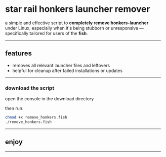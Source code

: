 # star rail honkers launcher remover

a simple and effective script to **completely remove honkers-launcher** under Linux, especially when it's being stubborn or unresponsive — specifically tailored for users of the **fish**.

---

## features

- removes all relevant launcher files and leftovers
- helpful for cleanup after failed installations or updates

---

### download the script

open the console in the download directory

then run:

```bash
chmod +x remove_honkers.fish
./remove_honkers.fish
```

---

## enjoy


---


